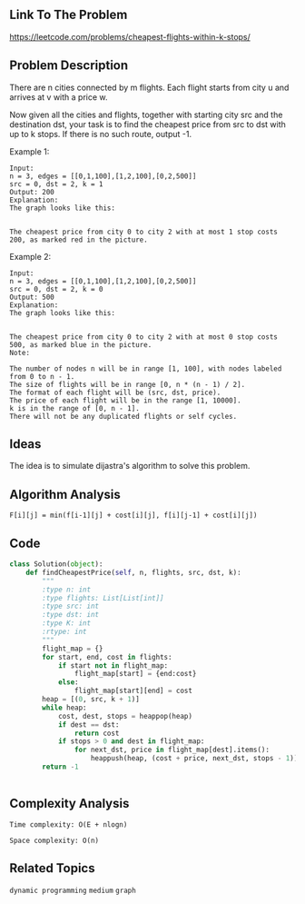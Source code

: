 ## Link To The Problem 
https://leetcode.com/problems/cheapest-flights-within-k-stops/

## Problem Description

There are n cities connected by m flights. Each flight starts from city u and arrives at v with a price w.

Now given all the cities and flights, together with starting city src and the destination dst, your task is to find the cheapest price from src to dst with up to k stops. If there is no such route, output -1.

Example 1:
```
Input: 
n = 3, edges = [[0,1,100],[1,2,100],[0,2,500]]
src = 0, dst = 2, k = 1
Output: 200
Explanation: 
The graph looks like this:


The cheapest price from city 0 to city 2 with at most 1 stop costs 200, as marked red in the picture.
```
Example 2:
```
Input: 
n = 3, edges = [[0,1,100],[1,2,100],[0,2,500]]
src = 0, dst = 2, k = 0
Output: 500
Explanation: 
The graph looks like this:


The cheapest price from city 0 to city 2 with at most 0 stop costs 500, as marked blue in the picture.
Note:

The number of nodes n will be in range [1, 100], with nodes labeled from 0 to n - 1.
The size of flights will be in range [0, n * (n - 1) / 2].
The format of each flight will be (src, dst, price).
The price of each flight will be in the range [1, 10000].
k is in the range of [0, n - 1].
There will not be any duplicated flights or self cycles.
```
## Ideas

The idea is to simulate dijastra's algorithm to solve this problem.

## Algorithm Analysis
```
F[i][j] = min(f[i-1][j] + cost[i][j], f[i][j-1] + cost[i][j])
```
## Code
```py
class Solution(object):
    def findCheapestPrice(self, n, flights, src, dst, k):
        """
        :type n: int
        :type flights: List[List[int]]
        :type src: int
        :type dst: int
        :type K: int
        :rtype: int
        """
        flight_map = {}
        for start, end, cost in flights:
            if start not in flight_map:
                flight_map[start] = {end:cost}
            else:
                flight_map[start][end] = cost
        heap = [(0, src, k + 1)]
        while heap:
            cost, dest, stops = heappop(heap)
            if dest == dst:
                return cost
            if stops > 0 and dest in flight_map:
                for next_dst, price in flight_map[dest].items():
                    heappush(heap, (cost + price, next_dst, stops - 1))
        return -1
        
```

## Complexity Analysis
```
Time complexity: O(E + nlogn)

Space complexity: O(n)
```
## Related Topics
```dynamic programming``` ```medium``` ```graph```




